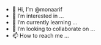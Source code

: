 - 👋 Hi, I’m @monaarif
- 👀 I’m interested in ...
- 🌱 I’m currently learning ...
- 💞️ I’m looking to collaborate on ...
- 📫 How to reach me ...

<!---
monaarif/monaarif is a ✨ special ✨ repository because its `README.md` (this file) appears on your GitHub profile.
You can click the Preview link to take a look at your changes.
--->
